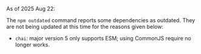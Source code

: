 As of 2025 Aug 22:

The `npm outdated` command reports some dependencies as outdated. They are not being updated at this time for the reasons given below:

- `chai`: major version 5 only supports ESM; using CommonJS require no longer works.
